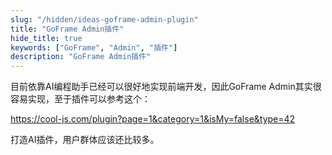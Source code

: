 ```yaml
---
slug: "/hidden/ideas-goframe-admin-plugin"
title: "GoFrame Admin插件"
hide_title: true
keywords: ["GoFrame", "Admin", "插件"]
description: "GoFrame Admin插件"
---
```


目前依靠AI编程助手已经可以很好地实现前端开发，因此GoFrame Admin其实很容易实现，至于插件可以参考这个：

https://cool-js.com/plugin?page=1&category=1&isMy=false&type=42

打造AI插件，用户群体应该还比较多。